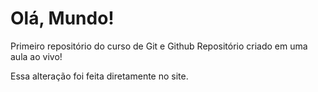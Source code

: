 # Olá, Mundo!
 Primeiro repositório do curso de Git e Github
Repositório criado em uma aula ao vivo!

Essa alteração foi feita diretamente no site.
